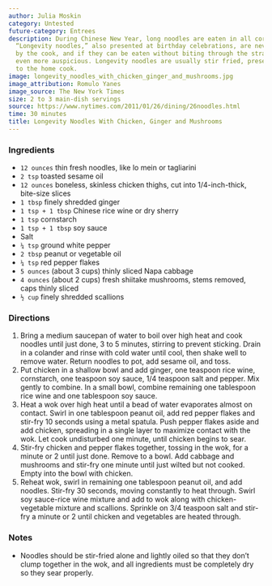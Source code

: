 ```yaml
---
author: Julia Moskin
category: Untested
future-category: Entrees
description: During Chinese New Year, long noodles are eaten in all corners of China.
  “Longevity noodles,” also presented at birthday celebrations, are never cut or broken
  by the cook, and if they can be eaten without biting through the strands, it’s considered
  even more auspicious. Longevity noodles are usually stir fried, presenting challenges
  to the home cook.
image: longevity_noodles_with_chicken_ginger_and_mushrooms.jpg
image_attribution: Romulo Yanes
image_source: The New York Times
size: 2 to 3 main-dish servings
source: https://www.nytimes.com/2011/01/26/dining/26noodles.html
time: 30 minutes
title: Longevity Noodles With Chicken, Ginger and Mushrooms
---
```


### Ingredients

* `12 ounces` thin fresh noodles, like lo mein or tagliarini
* `2 tsp` toasted sesame oil
* `12 ounces` boneless, skinless chicken thighs, cut into 1/4-inch-thick, bite-size slices
* `1 tbsp` finely shredded ginger
* `1 tsp + 1 tbsp` Chinese rice wine or dry sherry
* `1 tsp` cornstarch
* `1 tsp + 1 tbsp` soy sauce
* Salt
* `¼ tsp` ground white pepper
* `2 tbsp` peanut or vegetable oil
* `¼ tsp` red pepper flakes
* `5 ounces` (about 3 cups) thinly sliced Napa cabbage
* `4 ounces` (about 2 cups) fresh shiitake mushrooms, stems removed, caps thinly sliced
* `½ cup` finely shredded scallions

### Directions

1. Bring a medium saucepan of water to boil over high heat and cook noodles until just done, 3 to 5 minutes, stirring to prevent sticking. Drain in a colander and rinse with cold water until cool, then shake well to remove water. Return noodles to pot, add sesame oil, and toss.
2. Put chicken in a shallow bowl and add ginger, one teaspoon rice wine, cornstarch, one teaspoon soy sauce, 1/4 teaspoon salt and pepper. Mix gently to combine. In a small bowl, combine remaining one tablespoon rice wine and one tablespoon soy sauce.
3. Heat a wok over high heat until a bead of water evaporates almost on contact. Swirl in one tablespoon peanut oil, add red pepper flakes and stir-fry 10 seconds using a metal spatula. Push pepper flakes aside and add chicken, spreading in a single layer to maximize contact with the wok. Let cook undisturbed one minute, until chicken begins to sear.
4. Stir-fry chicken and pepper flakes together, tossing in the wok, for a minute or 2 until just done. Remove to a bowl. Add cabbage and mushrooms and stir-fry one minute until just wilted but not cooked. Empty into the bowl with chicken.
5. Reheat wok, swirl in remaining one tablespoon peanut oil, and add noodles. Stir-fry 30 seconds, moving constantly to heat through. Swirl soy sauce-rice wine mixture and add to wok along with chicken-vegetable mixture and scallions. Sprinkle on 3/4 teaspoon salt and stir-fry a minute or 2 until chicken and vegetables are heated through.

### Notes

- Noodles should be stir-fried alone and lightly oiled so that they don’t clump together in the wok, and all ingredients must be completely dry so they sear properly.